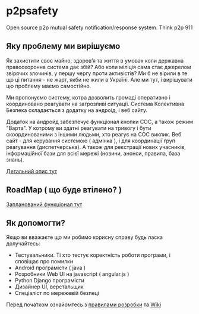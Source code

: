 p2psafety
=========

Open source p2p mutual safety notification/response system.  Think p2p 911

Яку проблему ми вирішуємо
------

Як захистити своє майно, здоров’я та життя в умовах коли державна правоохоронна система дає збій? Або коли міліція сама стає джерелом звірячих злочинів, у першу чергу проти активістів? Ми б не вірили в те що ці питання - не жарт, якби не жили в Україні. Але ми тут, і вирішувати цю проблему маємо самостійно.

Ми пропонуємо систему, котра дозволить громаді оперативно і координовано реагувати на загрозливі ситуації. 
Система Колективна Безпека складається з додатку на андроід, і веб сайту.

Додаток на андройд забезпечує функціонал кнопки СОС, а також режим "Варта". У котрому ви здатні реагувати на тривогу і бути скоординованими з іншими людьми, хто реагує на СОС виклик.
Веб сайт - для керування системою ( адмінка ), і для координації груп реагування (диспетчерська). А також для реєстрації нових учасників, інформаційної бази для всієї мережі (новини, анонси, правила, база знань).

[Детальний опис тут](http://goo.gl/WH1dy4)

RoadMap ( що буде втілено? )
------

[Запланований функціонал тут](http://goo.gl/G2GCa0)

Як допомогти?
------

Якщо ви вважаєте що ми робимо корисну справу будь ласка долучайтесь:

+ Тестувальники. Ті хто тестує коректність роботи програми, і сповіщає про помилки
+ Android програмісти ( java )
+ Розробники Web UI на javascript ( аngular.js )
+ Python Django програмісти
+ Дизайнер UI, верстальщик
+ Спеціаліст по мережевій безпеці

Перед початком ознайомтесь з [правилами розробки](https://github.com/42cc/p2psafety/wiki/How-to-contribute) та [Wiki](https://github.com/42cc/p2psafety/wiki)

